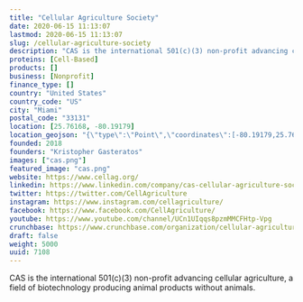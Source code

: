 ```yaml
---
title: "Cellular Agriculture Society"
date: 2020-06-15 11:13:07
lastmod: 2020-06-15 11:13:07
slug: /cellular-agriculture-society
description: "CAS is the international 501(c)(3) non-profit advancing cellular agriculture, a field of biotechnology producing animal products without animals."
proteins: [Cell-Based]
products: []
business: [Nonprofit]
finance_type: []
country: "United States"
country_code: "US"
city: "Miami"
postal_code: "33131"
location: [25.76168, -80.19179]
location_geojson: "{\"type\":\"Point\",\"coordinates\":[-80.19179,25.76168]}"
founded: 2018
founders: "Kristopher Gasteratos"
images: ["cas.png"]
featured_image: "cas.png"
website: https://www.cellag.org/
linkedin: https://www.linkedin.com/company/cas-cellular-agriculture-society
twitter: https://twitter.com/CellAgriculture
instagram: https://www.instagram.com/cellagriculture/
facebook: https://www.facebook.com/CellAgriculture/
youtube: https://www.youtube.com/channel/UCn1UIqqs8pzmMMCFHtp-Vpg
crunchbase: https://www.crunchbase.com/organization/cellular-agriculture-society#section-overview
draft: false
weight: 5000
uuid: 7108
---
```

CAS is the international 501(c)(3) non-profit advancing cellular agriculture, a field of biotechnology producing animal products without animals.
